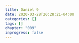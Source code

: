 ```yaml
---
title: Daniel 9
date: 2020-03-28T20:28:21-04:00
categories: []
tags: []
chapter: "009"
inprogress: false
---
```


